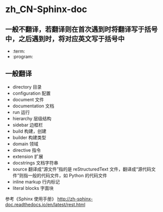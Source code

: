 # zh_CN-Sphinx-doc

## 一般不翻译，若翻译则在首次遇到时将翻译写于括号中，之后遇到时，将对应英文写于括号中

+ :term: 
+ :program:

## 一般翻译

+ directory 目录
+ configuration 配置
+ document 文件 
+ documentation 文档
+ run 运行
+ hierarchy 层级结构
+ sidebar 边框栏
+ build 构建，创建
+ builder 构建类型
+ domain 领域
+ directive 指令
+ extension 扩展
+ docstrings 文档字符串
+ source 翻译成“源文件”指的是 reStructuredText 文件，翻译成“源代码文件”则指一般的代码文件，如 Python 的代码文件
+ inline markup 行内标记
+ literal blocks 字面块

参考《Sphinx 使用手册》 http://zh-sphinx-doc.readthedocs.io/en/latest/rest.html